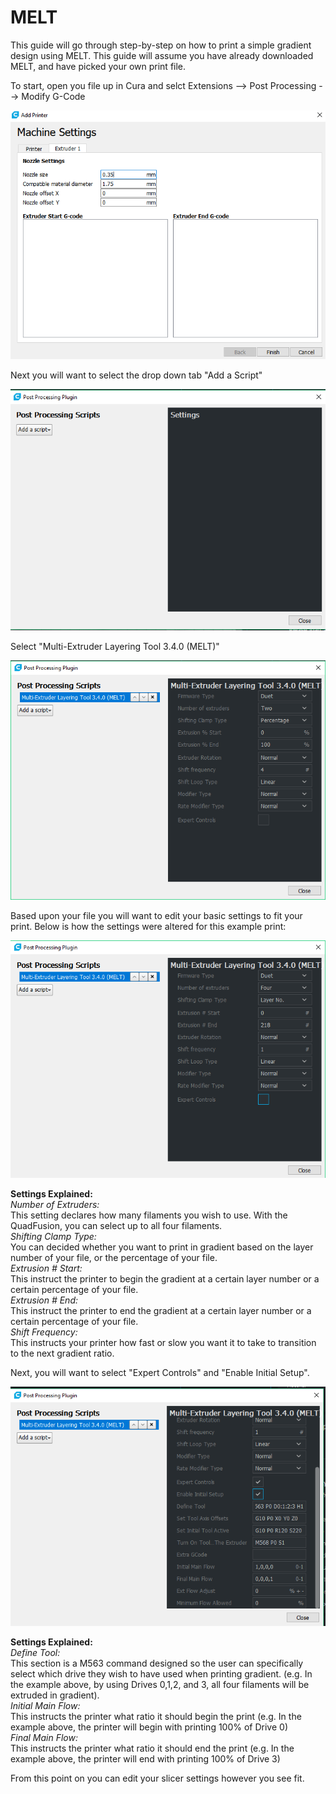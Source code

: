 # MELT

This guide will go through step-by-step on how to print a simple gradient design using MELT. This guide will assume you have already downloaded MELT, and have picked your own print file.

To start, open you file up in Cura and selct Extensions --&gt; Post Processing --&gt; Modify G-Code

![](../.gitbook/assets/image%20%2837%29.png)

Next you will want to select the drop down tab "Add a Script" 

![](../.gitbook/assets/image%20%2828%29.png)

Select "Multi-Extruder Layering Tool 3.4.0 \(MELT\)"

![](../.gitbook/assets/image%20%2815%29.png)

Based upon your file you will want to edit your basic settings to fit your print. Below is how the settings were altered for this example print:

![](../.gitbook/assets/image%20%2832%29.png)

**Settings Explained:**  
_Number of Extruders:_  
This setting declares how many filaments you wish to use. With the QuadFusion, you can select up to all four filaments.  
_Shifting Clamp Type:_  
You can decided whether you want to print in gradient based on the layer number of your file, or the percentage of your file.  
_Extrusion \# Start:_  
This instruct the printer to begin the gradient at a certain layer number or a certain percentage of your file.  
_Extrusion \# End:_  
This instruct the printer to end the gradient at a certain layer number or a certain percentage of your file.  
_Shift Frequency:_  
This instructs your printer how fast or slow you want it to take to transition to the next gradient ratio. 

Next, you will want to select "Expert Controls" and "Enable Initial Setup".

![](../.gitbook/assets/image%20%2823%29.png)

**Settings Explained:**  
_Define Tool:_  
This section is a M563 command designed so the user can specifically select which drive they wish to have used when printing gradient. \(e.g. In the example above, by using Drives 0,1,2, and 3, all four filaments will be extruded in gradient\).  
_Initial Main Flow:_  
This instructs the printer what ratio it should begin the print \(e.g. In the example above, the printer will begin with printing 100% of Drive 0\)  
_Final Main Flow:_  
This instructs the printer what ratio it should end the print \(e.g. In the example above, the printer will end with printing 100% of Drive 3\)

From this point on you can edit your slicer settings however you see fit. 

